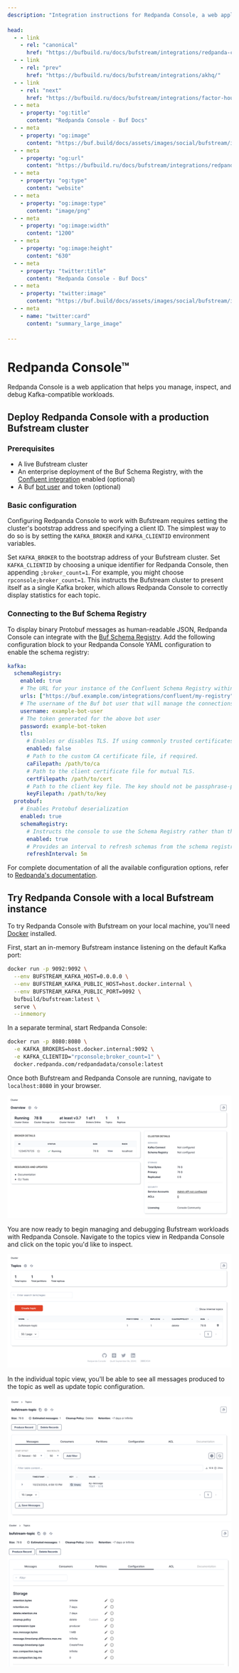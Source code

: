 ```yaml
---
description: "Integration instructions for Redpanda Console, a web application that helps you manage and debug Kafka-compatible workloads."

head:
  - - link
    - rel: "canonical"
      href: "https://bufbuild.ru/docs/bufstream/integrations/redpanda-console/"
  - - link
    - rel: "prev"
      href: "https://bufbuild.ru/docs/bufstream/integrations/akhq/"
  - - link
    - rel: "next"
      href: "https://bufbuild.ru/docs/bufstream/integrations/factor-house-kpow/"
  - - meta
    - property: "og:title"
      content: "Redpanda Console - Buf Docs"
  - - meta
    - property: "og:image"
      content: "https://buf.build/docs/assets/images/social/bufstream/integrations/redpanda-console.png"
  - - meta
    - property: "og:url"
      content: "https://bufbuild.ru/docs/bufstream/integrations/redpanda-console/"
  - - meta
    - property: "og:type"
      content: "website"
  - - meta
    - property: "og:image:type"
      content: "image/png"
  - - meta
    - property: "og:image:width"
      content: "1200"
  - - meta
    - property: "og:image:height"
      content: "630"
  - - meta
    - property: "twitter:title"
      content: "Redpanda Console - Buf Docs"
  - - meta
    - property: "twitter:image"
      content: "https://buf.build/docs/assets/images/social/bufstream/integrations/redpanda-console.png"
  - - meta
    - name: "twitter:card"
      content: "summary_large_image"

---
```


# Redpanda Console™

Redpanda Console is a web application that helps you manage, inspect, and debug Kafka-compatible workloads.

## Deploy Redpanda Console with a production Bufstream cluster

### Prerequisites

- A live Bufstream cluster
- An enterprise deployment of the Buf Schema Registry, with the [Confluent integration](../../../bsr/csr/manage-instances/) enabled (optional)
- A Buf [bot user](../../../bsr/admin/instance/bot-users/) and token (optional)

### Basic configuration

Configuring Redpanda Console to work with Bufstream requires setting the cluster's bootstrap address and specifying a client ID. The simplest way to do so is by setting the `KAFKA_BROKER` and `KAFKA_CLIENTID` environment variables.

Set `KAFKA_BROKER` to the bootstrap address of your Bufstream cluster. Set `KAFKA_CLIENTID` by choosing a unique identifier for Redpanda Console, then appending `;broker_count=1`. For example, you might choose `rpconsole;broker_count=1`. This instructs the Bufstream cluster to present itself as a single Kafka broker, which allows Redpanda Console to correctly display statistics for each topic.

### Connecting to the Buf Schema Registry

To display binary Protobuf messages as human-readable JSON, Redpanda Console can integrate with the [Buf Schema Registry](../../../bsr/). Add the following configuration block to your Redpanda Console YAML configuration to enable the schema registry:

```yaml
kafka:
  schemaRegistry:
    enabled: true
    # The URL for your instance of the Confluent Schema Registry within the Buf Schema Registry
    urls: ["https://buf.example.com/integrations/confluent/my-registry"]
    # The username of the Buf bot user that will manage the connections for your schema registry
    username: example-bot-user
    # The token generated for the above bot user
    password: example-bot-token
    tls:
      # Enables or disables TLS. If using commonly trusted certificates, you can enable TLS without specifying a CA.
      enabled: false
      # Path to the custom CA certificate file, if required.
      caFilepath: /path/to/ca
      # Path to the client certificate file for mutual TLS.
      certFilepath: /path/to/cert
      # Path to the client key file. The key should not be passphrase-protected.
      keyFilepath: /path/to/key
  protobuf:
    # Enables Protobuf deserialization
    enabled: true
    schemaRegistry:
      # Instructs the console to use the Schema Registry rather than the local filesystem for deserialization
      enabled: true
      # Provides an interval to refresh schemas from the schema registry.
      refreshInterval: 5m
```

For complete documentation of all the available configuration options, refer to [Redpanda's documentation](https://docs.redpanda.com/current/console/config/configure-console/).

## Try Redpanda Console with a local Bufstream instance

To try Redpanda Console with Bufstream on your local machine, you'll need [Docker](https://docs.docker.com/engine/install/) installed.

First, start an in-memory Bufstream instance listening on the default Kafka port:

```bash
docker run -p 9092:9092 \
  --env BUFSTREAM_KAFKA_HOST=0.0.0.0 \
  --env BUFSTREAM_KAFKA_PUBLIC_HOST=host.docker.internal \
  --env BUFSTREAM_KAFKA_PUBLIC_PORT=9092 \
  bufbuild/bufstream:latest \
  serve \
  --inmemory
```

In a separate terminal, start Redpanda Console:

```bash
docker run -p 8080:8080 \
  -e KAFKA_BROKERS=host.docker.internal:9092 \
  -e KAFKA_CLIENTID="rpconsole;broker_count=1" \
  docker.redpanda.com/redpandadata/console:latest
```

Once both Bufstream and Redpanda Console are running, navigate to `localhost:8080` in your browser.

![Redpanda Console home screen](../../../images/bufstream/integrations/rpconsole-home.png)

You are now ready to begin managing and debugging Bufstream workloads with Redpanda Console. Navigate to the topics view in Redpanda Console and click on the topic you'd like to inspect.

![Redpanda Console all topics view](../../../images/bufstream/integrations/rpconole-topicview.png)

In the individual topic view, you'll be able to see all messages produced to the topic as well as update topic configuration.

![Redpanda Console topic inspect](../../../images/bufstream/integrations/rpconsole-inspect-topic.png) ![Redpanda Console configure topic](../../../images/bufstream/integrations/rpconsole-config-topic.png)
